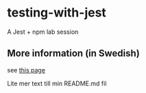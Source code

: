 # testing-with-jest
A Jest + npm lab session

## More information (in Swedish)
see [this page](https://mau-webb.github.io/resurser/da395a-vt22/6-utvecklingsmetodik/i1/)

Lite mer text till min README.md fil
